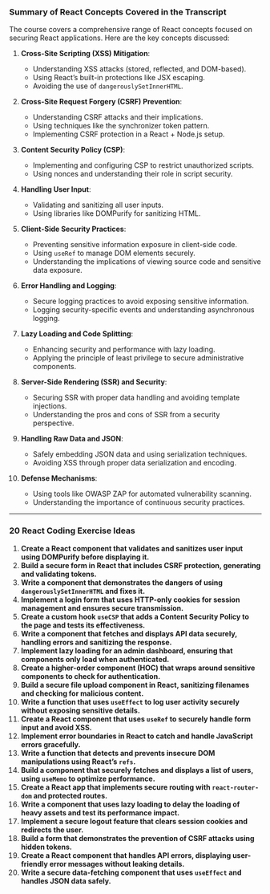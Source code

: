 ### Summary of React Concepts Covered in the Transcript

The course covers a comprehensive range of React concepts focused on securing React applications. Here are the key concepts discussed:

1. **Cross-Site Scripting (XSS) Mitigation**:
    
    - Understanding XSS attacks (stored, reflected, and DOM-based).
    - Using React’s built-in protections like JSX escaping.
    - Avoiding the use of `dangerouslySetInnerHTML`.
2. **Cross-Site Request Forgery (CSRF) Prevention**:
    
    - Understanding CSRF attacks and their implications.
    - Using techniques like the synchronizer token pattern.
    - Implementing CSRF protection in a React + Node.js setup.
3. **Content Security Policy (CSP)**:
    
    - Implementing and configuring CSP to restrict unauthorized scripts.
    - Using nonces and understanding their role in script security.
4. **Handling User Input**:
    
    - Validating and sanitizing all user inputs.
    - Using libraries like DOMPurify for sanitizing HTML.
5. **Client-Side Security Practices**:
    
    - Preventing sensitive information exposure in client-side code.
    - Using `useRef` to manage DOM elements securely.
    - Understanding the implications of viewing source code and sensitive data exposure.
6. **Error Handling and Logging**:
    
    - Secure logging practices to avoid exposing sensitive information.
    - Logging security-specific events and understanding asynchronous logging.
7. **Lazy Loading and Code Splitting**:
    
    - Enhancing security and performance with lazy loading.
    - Applying the principle of least privilege to secure administrative components.
8. **Server-Side Rendering (SSR) and Security**:
    
    - Securing SSR with proper data handling and avoiding template injections.
    - Understanding the pros and cons of SSR from a security perspective.
9. **Handling Raw Data and JSON**:
    
    - Safely embedding JSON data and using serialization techniques.
    - Avoiding XSS through proper data serialization and encoding.
10. **Defense Mechanisms**:
    
    - Using tools like OWASP ZAP for automated vulnerability scanning.
    - Understanding the importance of continuous security practices.

---

### 20 React Coding Exercise Ideas

1. **Create a React component that validates and sanitizes user input using DOMPurify before displaying it.**
2. **Build a secure form in React that includes CSRF protection, generating and validating tokens.**
3. **Write a component that demonstrates the dangers of using `dangerouslySetInnerHTML` and fixes it.**
4. **Implement a login form that uses HTTP-only cookies for session management and ensures secure transmission.**
5. **Create a custom hook `useCSP` that adds a Content Security Policy to the page and tests its effectiveness.**
6. **Write a component that fetches and displays API data securely, handling errors and sanitizing the response.**
7. **Implement lazy loading for an admin dashboard, ensuring that components only load when authenticated.**
8. **Create a higher-order component (HOC) that wraps around sensitive components to check for authentication.**
9. **Build a secure file upload component in React, sanitizing filenames and checking for malicious content.**
10. **Write a function that uses `useEffect` to log user activity securely without exposing sensitive details.**
11. **Create a React component that uses `useRef` to securely handle form input and avoid XSS.**
12. **Implement error boundaries in React to catch and handle JavaScript errors gracefully.**
13. **Write a function that detects and prevents insecure DOM manipulations using React’s `refs`.**
14. **Build a component that securely fetches and displays a list of users, using `useMemo` to optimize performance.**
15. **Create a React app that implements secure routing with `react-router-dom` and protected routes.**
16. **Write a component that uses lazy loading to delay the loading of heavy assets and test its performance impact.**
17. **Implement a secure logout feature that clears session cookies and redirects the user.**
18. **Build a form that demonstrates the prevention of CSRF attacks using hidden tokens.**
19. **Create a React component that handles API errors, displaying user-friendly error messages without leaking details.**
20. **Write a secure data-fetching component that uses `useEffect` and handles JSON data safely.**
